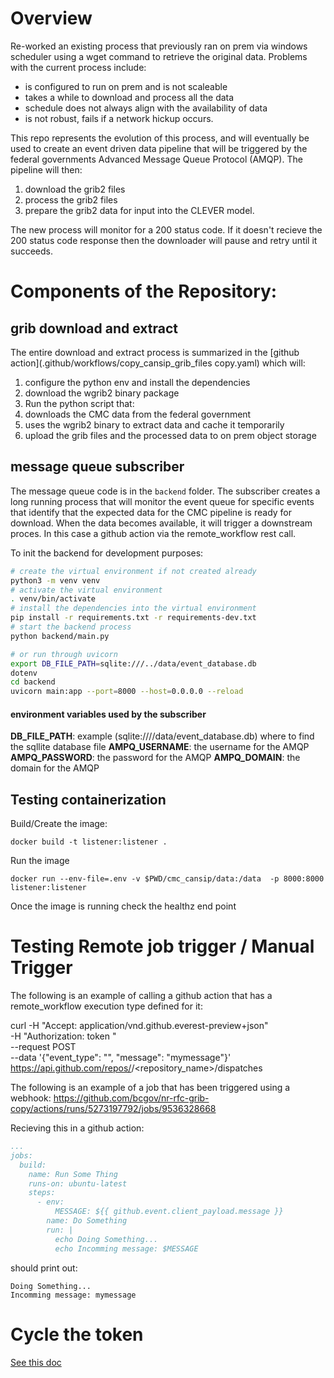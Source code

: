 # Overview

Re-worked an existing process that previously ran on prem via windows scheduler
using a wget command to retrieve the original data.  Problems with the
current process include:

* is configured to run on prem and is not scaleable
* takes a while to download and process all the data
* schedule does not always align with the availability of data
* is not robust, fails if a network hickup occurs.

This repo represents the evolution of this process, and will eventually be used
to create an event driven data pipeline that will be triggered by the federal
governments Advanced Message Queue Protocol (AMQP).  The pipeline will then:

1. download the grib2 files
1. process the grib2 files
1. prepare the grib2 data for input into the CLEVER model.

The new process will monitor for a 200 status code.  If it doesn't recieve the 200
status code response then the downloader will pause and retry until it succeeds.

# Components of the Repository:

## grib download and extract

The entire download and extract process is summarized in the [github action](.github/workflows/copy_cansip_grib_files copy.yaml)
which will:

1. configure the python env and install the dependencies
1. download the wgrib2 binary package
1. Run the python script that:
  1. downloads the CMC data from the federal government
  1. uses the wgrib2 binary to extract data and cache it temporarily
  1. upload the grib files and the processed data to on prem object
     storage

## message queue subscriber

The message queue code is in the `backend` folder.  The subscriber creates a long
running process that will monitor the event queue for specific events that identify
that the expected data for the CMC pipeline is ready for download.  When the data
becomes available, it will trigger a downstream proces.  In this case a github
action via the remote_workflow rest call.

To init the backend for development purposes:

``` bash
# create the virtual environment if not created already
python3 -m venv venv
# activate the virtual environment
. venv/bin/activate
# install the dependencies into the virtual environment
pip install -r requirements.txt -r requirements-dev.txt
# start the backend process
python backend/main.py

# or run through uvicorn
export DB_FILE_PATH=sqlite:///../data/event_database.db
dotenv
cd backend
uvicorn main:app --port=8000 --host=0.0.0.0 --reload
```

#### environment variables used by the subscriber

**DB_FILE_PATH**: example (sqlite:////data/event_database.db) where to find the sqllite database file
**AMPQ_USERNAME**: the username for the AMQP
**AMPQ_PASSWORD**: the password for the AMQP
**AMPQ_DOMAIN**: the domain for the AMQP

## Testing containerization

Build/Create the image:

`docker build -t listener:listener .`

Run the image

`docker run --env-file=.env -v $PWD/cmc_cansip/data:/data  -p 8000:8000 listener:listener`

Once the image is running check the healthz end point

# Testing Remote job trigger / Manual Trigger

The following is an example of calling a github action that has a remote_workflow
execution type defined for it:

curl -H "Accept: application/vnd.github.everest-preview+json" \
    -H "Authorization: token <insert github personal access toke>" \
    --request POST \
    --data '{"event_type": "<the type defined for the action>", "message": "mymessage"}' \
    https://api.github.com/repos/<repo-org>/<repository_name>/dispatches

The following is an example of a job that has been triggered using a webhook:
https://github.com/bcgov/nr-rfc-grib-copy/actions/runs/5273197792/jobs/9536328668

Recieving this in a github action:

``` yaml
...
jobs:
  build:
    name: Run Some Thing
    runs-on: ubuntu-latest
    steps:
      - env:
          MESSAGE: ${{ github.event.client_payload.message }}
        name: Do Something
        run: |
          echo Doing Something...
          echo Incomming message: $MESSAGE
```

should print out:

```
Doing Something...
Incomming message: mymessage
```

# Cycle the token

[See this doc](docs/Cycle_remote_token.md)
